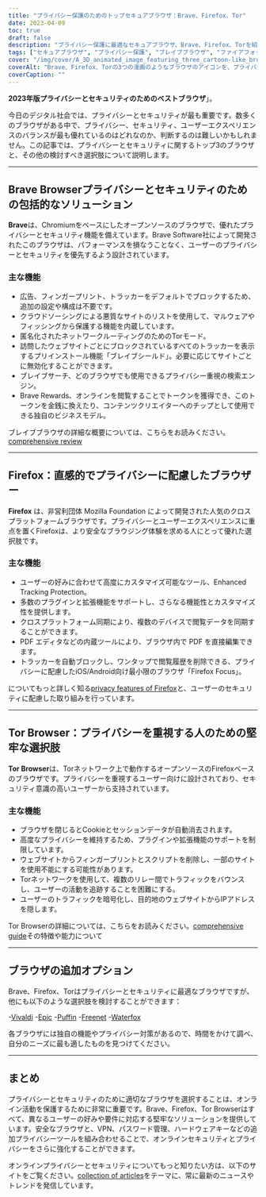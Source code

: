 ```yaml
---
title: "プライバシー保護のためのトップセキュアブラウザ：Brave、Firefox、Tor"
date: 2023-04-09
toc: true
draft: false
description: "プライバシー保護に最適なセキュアブラウザ、Brave、Firefox、Torを紹介し、それぞれの特徴や利点を知ることができる。"
tags: ["セキュアブラウザ", "プライバシー保護", "ブレイブブラウザ", "ファイアフォックス", "トーア", "オンラインセキュリティ", "インターネットプライバシー", "ブラウザ機能", "アドブロッキング", "トラッキング保護", "オープンソース", "クロスプラットホーム", "Firefox Focus", "Torネットワーク", "オールターナティブブラウザ", "ヴィヴァルディ", "エピック", "パッフィン", "ウォーターフォックス"]
cover: "/img/cover/A_3D_animated_image_featuring_three_cartoon-like_browser.png"
coverAlt: "Brave、Firefox、Torの3つの漫画のようなブラウザのアイコンを、プライバシー保護を象徴する盾で囲み、その上に南京錠を置いた3Dアニメーション画像です。"
coverCaption: ""
---
```


**2023年版プライバシーとセキュリティのためのベストブラウザ**」。

今日のデジタル社会では、プライバシーとセキュリティが最も重要です。数多くのブラウザがある中で、プライバシー、セキュリティ、ユーザーエクスペリエンスのバランスが最も優れているのはどれなのか、判断するのは難しいかもしれません。この記事では、プライバシーとセキュリティに関するトップ3のブラウザと、その他の検討すべき選択肢について説明します。

______

## Brave Browserプライバシーとセキュリティのための包括的なソリューション

**Brave**は、Chromiumをベースにしたオープンソースのブラウザで、優れたプライバシーとセキュリティ機能を備えています。Brave Software社によって開発されたこのブラウザは、パフォーマンスを損なうことなく、ユーザーのプライバシーとセキュリティを優先するよう設計されています。

### 主な機能

- 広告、フィンガープリント、トラッカーをデフォルトでブロックするため、追加の設定や構成は不要です。
- クラウドソーシングによる悪質なサイトのリストを使用して、マルウェアやフィッシングから保護する機能を内蔵しています。
- 匿名化されたネットワークルーティングのためのTorモード。
- 訪問したウェブサイトごとにブロックされているすべてのトラッカーを表示するプリインストール機能「ブレイブシールド」。必要に応じてサイトごとに無効化することができます。
- ブレイブサーチ、どのブラウザでも使用できるプライバシー重視の検索エンジン。
- Brave Rewards、オンラインを閲覧することでトークンを獲得でき、このトークンを金銭に換えたり、コンテンツクリエイターへのチップとして使用できる独自のビジネスモデル。

ブレイブブラウザの詳細な概要については、こちらをお読みください。[comprehensive review](https://zapier.com/blog/brave-browser-review/)

______

## Firefox：直感的でプライバシーに配慮したブラウザー

**Firefox** は、非営利団体 Mozilla Foundation によって開発された人気のクロスプラットフォームブラウザです。プライバシーとユーザーエクスペリエンスに重点を置くFirefoxは、より安全なブラウジング体験を求める人にとって優れた選択肢です。

### 主な機能

- ユーザーの好みに合わせて高度にカスタマイズ可能なツール、Enhanced Tracking Protection。
- 多数のプラグインと拡張機能をサポートし、さらなる機能性とカスタマイズ性を提供します。
- クロスプラットフォーム同期により、複数のデバイスで閲覧データを同期することができます。
- PDF エディタなどの内蔵ツールにより、ブラウザ内で PDF を直接編集できます。
- トラッカーを自動ブロックし、ワンタップで閲覧履歴を削除できる、プライバシーに配慮したiOS/Android向け最小限のブラウザ「Firefox Focus」。

についてもっと詳しく知る[privacy features of Firefox](https://support.mozilla.org/en-US/kb/firefox-privacy-and-security-features)と、ユーザーのセキュリティに配慮した取り組みを行っています。

______

## Tor Browser：プライバシーを重視する人のための堅牢な選択肢

**Tor Browser**は、Torネットワーク上で動作するオープンソースのFirefoxベースのブラウザです。プライバシーを重視するユーザー向けに設計されており、セキュリティ意識の高いユーザーから支持されています。

### 主な機能

- ブラウザを閉じるとCookieとセッションデータが自動消去されます。
- 高度なプライバシーを維持するため、プラグインや拡張機能のサポートを制限しています。
- ウェブサイトからフィンガープリントとスクリプトを削除し、一部のサイトを使用不能にする可能性があります。
- Torネットワークを使用して、複数のリレー間でトラフィックをバウンスし、ユーザーの活動を追跡することを困難にする。
- ユーザーのトラフィックを暗号化し、目的地のウェブサイトからIPアドレスを隠します。

Tor Browserの詳細については、こちらをお読みください。[comprehensive guide](https://restoreprivacy.com/tor/)その特徴や能力について

______

## ブラウザの追加オプション

Brave、Firefox、Torはプライバシーとセキュリティに最適なブラウザですが、他にも以下のような選択肢を検討することができます：

-[Vivaldi](https://vivaldi.com/)
-[Epic](https://www.epicbrowser.com/)
-[Puffin](https://www.puffin.com/)
-[Freenet](https://freenetproject.org/)
-[Waterfox](https://www.waterfox.net/)

各ブラウザには独自の機能やプライバシー対策があるので、時間をかけて調べ、自分のニーズに最も適したものを見つけてください。

______

## まとめ

プライバシーとセキュリティのために適切なブラウザを選択することは、オンライン活動を保護するために非常に重要です。Brave、Firefox、Tor Browserはすべて、異なるユーザーの好みや要件に対応する堅牢なソリューションを提供しています。安全なブラウザと、VPN、パスワード管理、ハードウェアキーなどの追加プライバシーツールを組み合わせることで、オンラインセキュリティとプライバシーをさらに強化することができます。

オンラインプライバシーとセキュリティについてもっと知りたい方は、以下のサイトをご覧ください。[collection of articles](https://simeononsecurity.com/search/?q=privacy+and+security)をテーマに、常に最新のニュースやトレンドを発信しています。


